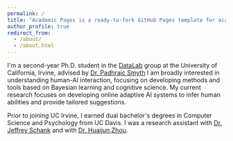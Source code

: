 ```yaml
---
permalink: /
title: "Academic Pages is a ready-to-fork GitHub Pages template for academic personal websites"
author_profile: true
redirect_from: 
  - /about/
  - /about.html
---
```


I'm a second-year Ph.D. student in the [DataLab](https://ics.uci.edu/~smyth/research_group.html) group at the University of California, Irvine, advised by [Dr. Padhraic Smyth](https://ics.uci.edu/~smyth/index.html) 
I am broadly interested in understanding human-AI interaction, focusing on developing methods and tools based on Bayesian learning and cognitive science. My current research focuses on developing online adaptive AI systems to infer human abilities and provide tailored suggestions. 

Prior to joining UC Irvine, I earned dual bachelor's degrees in Computer Science and Psychology from UC Davis. I was a research assistant with [Dr. Jeffrey Schank](https://agent-based-models.com/schanklab/research/) and with [Dr. Huaijun Zhou](https://zhou.faculty.ucdavis.edu/).
